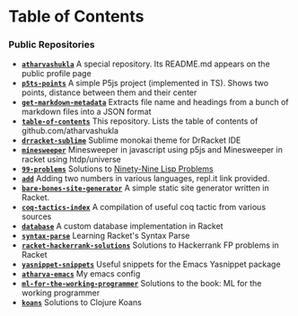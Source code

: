 # Table of Contents

### Public Repositories

- [**`atharvashukla`**](https://github.com/atharvashukla/atharvashukla)
  A special repository. Its README.md appears on the public profile page
- [**`p5ts-points`**](https://github.com/atharvashukla/p5ts-points)
  A simple P5js project (implemented in TS). Shows two points, distance between them and their center
- [**`get-markdown-metadata`**](https://github.com/atharvashukla/get-markdown-metadata)
  Extracts file name and headings from a bunch of markdown files into a JSON format
- [**`table-of-contents`**](https://github.com/atharvashukla/table-of-contents)
  This repository. Lists the table of contents of github.com/atharvashukla
- [**`drracket-sublime`**](https://github.com/atharvashukla/drracket-sublime)
  Sublime monokai theme for DrRacket IDE
- [**`minesweeper`**](https://github.com/atharvashukla/minesweeper)
  Minesweeper in javascript using p5js and Minesweeper in racket using htdp/universe
- [**`99-problems`**](https://github.com/atharvashukla/99-problems)
  Solutions to [Ninety-Nine Lisp Problems](http://www.ic.unicamp.br/~meidanis/courses/mc336/2006s2/funcional/L-99_Ninety-Nine_Lisp_Problems.html)
- [**`add`**](https://github.com/atharvashukla/add)
  Adding two numbers in various languages, repl.it link provided. 
- [**`bare-bones-site-generator`**](https://github.com/atharvashukla/bare-bones-site-generator)
  A simple static site generator written in Racket. 
- [**`coq-tactics-index`**](https://github.com/atharvashukla/coq-tactics-index)
  A compilation of  useful coq tactic from various sources
- [**`database`**](https://github.com/atharvashukla/database)
  A custom database implementation in Racket
- [**`syntax-parse`**](https://github.com/atharvashukla/syntax-parse)
  Learning Racket's Syntax Parse
- [**`racket-hackerrank-solutions`**](https://github.com/atharvashukla/racket-hackerrank-solutions)
  Solutions to Hackerrank FP problems in Racket
- [**`yasnippet-snippets`**](https://github.com/atharvashukla/yasnippet-snippets)
  Useful snippets for the Emacs Yasnippet package 
- [**`atharva-emacs`**](https://github.com/atharvashukla/atharva-emacs)
  My emacs config
- [**`ml-for-the-working-programmer`**](https://github.com/atharvashukla/ml-for-the-working-programmer)
  Solutions to the book: ML for the working programmer
- [**`koans`**](https://github.com/atharvashukla/koans)
  Solutions to Clojure Koans
